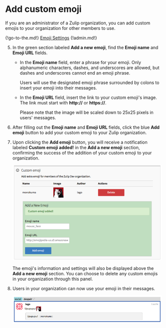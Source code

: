 # Add custom emoji

If you are an administrator of a Zulip organization, you can add
custom emojis to your organization for other members to use.

{!go-to-the.md!} [Emoji Settings](/#administration/emoji-settings)
{!admin.md!}

5. In the green section labeled **Add a new emoji**, find the **Emoji name** and
**Emoji URL** fields.

    * In the **Emoji name** field, enter a phrase for your emoji. Only
      alphanumeric characters, dashes, and underscores are allowed,
      but dashes and underscores cannot end an emoji phrase.

        Users will use the designated emoji phrase surrounded by
        colons to insert your emoji into their messages.

    * In the **Emoji URL** field, insert the link to your custom
    emoji's image. The link must start with **http://** or
    **https://**.

        Please note that the image will be scaled down to 25x25 pixels
        in users' messages.

6. After filling out the **Emoji name** and **Emoji URL** fields,
click the blue **Add emoji** button to add your custom emoji to your
Zulip organization.

7. Upon clicking the **Add emoji** button, you will receive a notification
labeled **Custom emoji added!** in the **Add a new emoji** section, confirming
the success of the addition of your custom emoji to your organization.

    ![Custom emoji success](/static/images/help/custom-emoji-success.png)

    The emoji's information and settings will also be displayed above the
    **Add a new emoji** section. You can choose to delete any custom emojis in
    your organization through this panel.

8. Users in your organization can now use your emoji in their messages.

    ![Custom emoji demo](/static/images/help/custom-emoji-demo.png)

